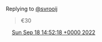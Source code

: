 Replying to [@svrooij](https://twitter.com/svrooij/status/1571510576605446144)

> €30

<img src="../../media/tweet.ico" width="12" /> [Sun Sep 18 14:52:18 +0000 2022](https://twitter.com/DromerDenker/status/1571512441523118080)